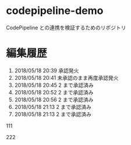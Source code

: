 # codepipeline-demo
CodePipeline との連携を検証するためのリポジトリ

# 編集履歴
1. 2018/05/18 20:39 承認発火
1. 2018/05/18 20:41 未承認のまま再度承認発火
1. 2018/05/18 20:45 2 まで承認済み
1. 2018/05/18 20:52 2 まで承認済み
1. 2018/05/18 20:56 2 まで承認済み
1. 2018/05/18 21:13 2 まで承認済み
1. 2018/05/18 21:13 2 まで承認済み

111

222

